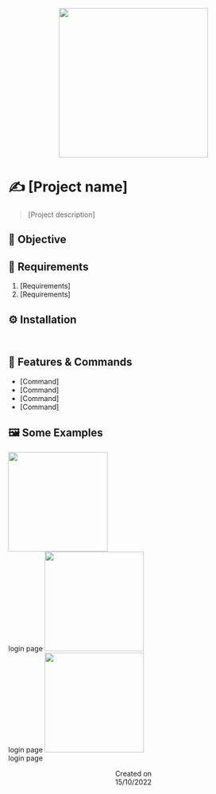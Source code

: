 <p align="center">
  <img src="https://i.imgur.com/T1xCI92.png" height='300'/>
</p>

# ✍️ [Project name]
> [Project description]

## 🎯 Objective

## 📜 Requirements
1. [Requirements]
2. [Requirements]

## ⚙️ Installation

```


```

## 📝 Features & Commands

- [Command]
- [Command]
- [Command]
- [Command]

## 🖼️ Some Examples
  <img src="https://i.imgur.com/aZfPooS.png" height='200'/><br>
  login page
  <img src="https://i.imgur.com/aZfPooS.png" height='200'/><br>
  login page
  <img src="https://i.imgur.com/aZfPooS.png" height='200'/><br>
  login page
   
<p align="center">
  Created on <br>
  15/10/2022
</p>

